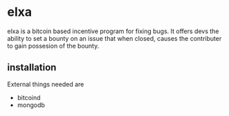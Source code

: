 elxa
====
elxa is a bitcoin based incentive program for fixing bugs.
It offers devs the ability to set a bounty on an issue that
when closed, causes the contributer to gain possesion of the
bounty.

installation
------------
External things needed are
 * bitcoind
 * mongodb

